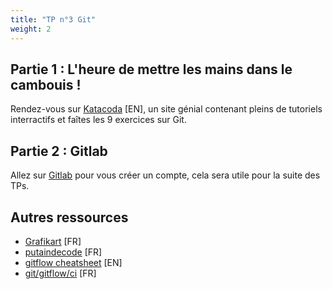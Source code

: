 ```yaml
---
title: "TP n°3 Git"
weight: 2
---
```


## Partie 1 : L'heure de mettre les mains dans le cambouis !

Rendez-vous sur [Katacoda](https://katacoda.com/courses/git) [EN], un site génial contenant pleins de tutoriels interractifs et faîtes les 9 exercices sur Git.

## Partie 2 : Gitlab

Allez sur [Gitlab](https://gitlab.com/) pour vous créer un compte, cela sera utile pour la suite des TPs.

## Autres ressources

 * [Grafikart](https://www.grafikart.fr/formations/git) [FR]
 * [putaindecode](https://putaindecode.io/fr/articles/git/) [FR]
 * [gitflow cheatsheet](https://danielkummer.github.io/git-flow-cheatsheet/) [EN]
 * [git/gitflow/ci](https://jp-lambert.me/git-gitflow-et-lint%C3%A9gration-continue-pour-les-nuls-a0b2f0b7c788) [FR]
